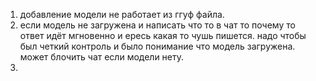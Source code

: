 


1. добавление модели не работает из ггуф файла.
2. если модель не загружена и написать что то в чат то почему то ответ идёт мгновенно и ересь какая то чушь пишется. надо чтобы был четкий контроль и было понимание что модель загружена. может блочить чат если модели нету.
3. 